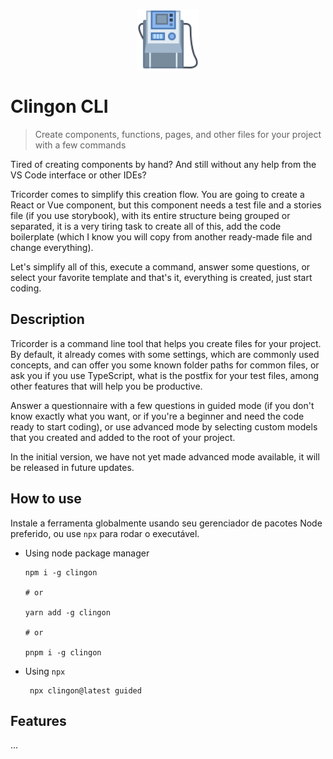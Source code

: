 <p align="center">
  <img src="doc/img/tricorder.svg" alt="Star Trek Tricorder" width="100"  style="display: block; margin: 0 auto;">
</p>

# Clingon CLI

> Create components, functions, pages, and other files for your project with a few commands

Tired of creating components by hand? And still without any help from the VS Code interface or other IDEs?

Tricorder comes to simplify this creation flow.
You are going to create a React or Vue component, but this component needs a test file and a stories file (if you use storybook), with its entire structure being grouped or separated, it is a very tiring task to create all of this, add the code boilerplate (which I know you will copy from another ready-made file and change everything).

Let's simplify all of this, execute a command, answer some questions, or select your favorite template and that's it, everything is created, just start coding.

## Description

Tricorder is a command line tool that helps you create files for your project.
By default, it already comes with some settings, which are commonly used concepts, and can offer you some known folder paths for common files, or ask you if you use TypeScript, what is the postfix for your test files, among other features that will help you be productive.

Answer a questionnaire with a few questions in guided mode (if you don't know exactly what you want, or if you're a beginner and need the code ready to start coding), or use advanced mode by selecting custom models that you created and added to the root of your project.

In the initial version, we have not yet made advanced mode available, it will be released in future updates.

## How to use

Instale a ferramenta globalmente usando seu gerenciador de pacotes Node preferido, ou use `npx` para rodar o executável.

- Using node package manager

  ```shell
  npm i -g clingon

  # or

  yarn add -g clingon

  # or

  pnpm i -g clingon

  ```

- Using `npx`

  ```shell
   npx clingon@latest guided
  ```

## Features

...
